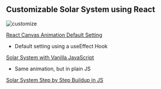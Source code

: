 ## Customizable Solar System using React

![customize](https://user-images.githubusercontent.com/52592748/109260250-268e4f00-7841-11eb-9fa3-fb931f009a87.gif)

[React Canvas Animation Default Setting](https://github.com/joey-ful/ReactCanvasAnimationDefault)
- Default setting using a useEffect Hook

[Solar System with Vanilla JavaScript](https://github.com/joey-ful/SolarSystem)
- Same animation, but in plain JS

[Solar System Step by Step Buildup in JS](https://github.com/joey-ful/SolarSystem-StepByStep)